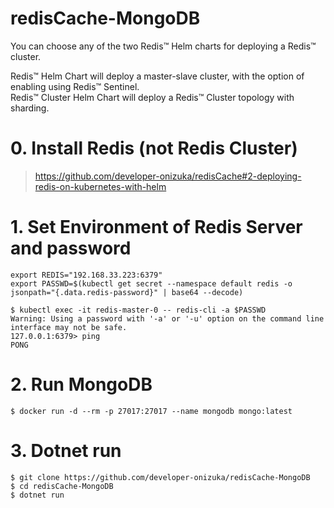 # redisCache-MongoDB

You can choose any of the two Redis™ Helm charts for deploying a Redis™ cluster.

Redis™ Helm Chart will deploy a master-slave cluster, with the option of enabling using Redis™ Sentinel.<br>
Redis™ Cluster Helm Chart will deploy a Redis™ Cluster topology with sharding.



# 0. Install Redis (not Redis Cluster)
> https://github.com/developer-onizuka/redisCache#2-deploying-redis-on-kubernetes-with-helm


# 1. Set Environment of Redis Server and password
```
export REDIS="192.168.33.223:6379"
export PASSWD=$(kubectl get secret --namespace default redis -o jsonpath="{.data.redis-password}" | base64 --decode)
```
```
$ kubectl exec -it redis-master-0 -- redis-cli -a $PASSWD
Warning: Using a password with '-a' or '-u' option on the command line interface may not be safe.
127.0.0.1:6379> ping
PONG
```

# 2. Run MongoDB
```
$ docker run -d --rm -p 27017:27017 --name mongodb mongo:latest
```

# 3. Dotnet run
```
$ git clone https://github.com/developer-onizuka/redisCache-MongoDB
$ cd redisCache-MongoDB
$ dotnet run
```



